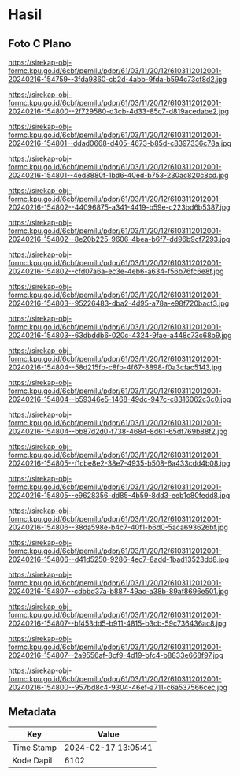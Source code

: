 # Hasil

## Foto C Plano

https://sirekap-obj-formc.kpu.go.id/6cbf/pemilu/pdpr/61/03/11/20/12/6103112012001-20240216-154759--3fda9860-cb2d-4abb-9fda-b594c73cf8d2.jpg

https://sirekap-obj-formc.kpu.go.id/6cbf/pemilu/pdpr/61/03/11/20/12/6103112012001-20240216-154800--2f729580-d3cb-4d33-85c7-d819acedabe2.jpg

https://sirekap-obj-formc.kpu.go.id/6cbf/pemilu/pdpr/61/03/11/20/12/6103112012001-20240216-154801--ddad0668-d405-4673-b85d-c8397336c78a.jpg

https://sirekap-obj-formc.kpu.go.id/6cbf/pemilu/pdpr/61/03/11/20/12/6103112012001-20240216-154801--4ed8880f-1bd6-40ed-b753-230ac820c8cd.jpg

https://sirekap-obj-formc.kpu.go.id/6cbf/pemilu/pdpr/61/03/11/20/12/6103112012001-20240216-154802--44096875-a341-4419-b59e-c223bd6b5387.jpg

https://sirekap-obj-formc.kpu.go.id/6cbf/pemilu/pdpr/61/03/11/20/12/6103112012001-20240216-154802--8e20b225-9606-4bea-b6f7-dd96b9cf7293.jpg

https://sirekap-obj-formc.kpu.go.id/6cbf/pemilu/pdpr/61/03/11/20/12/6103112012001-20240216-154802--cfd07a6a-ec3e-4eb6-a634-f56b76fc6e8f.jpg

https://sirekap-obj-formc.kpu.go.id/6cbf/pemilu/pdpr/61/03/11/20/12/6103112012001-20240216-154803--95226483-dba2-4d95-a78a-e98f720bacf3.jpg

https://sirekap-obj-formc.kpu.go.id/6cbf/pemilu/pdpr/61/03/11/20/12/6103112012001-20240216-154803--63dbddb6-020c-4324-9fae-a448c73c68b9.jpg

https://sirekap-obj-formc.kpu.go.id/6cbf/pemilu/pdpr/61/03/11/20/12/6103112012001-20240216-154804--58d215fb-c8fb-4f67-8898-f0a3cfac5143.jpg

https://sirekap-obj-formc.kpu.go.id/6cbf/pemilu/pdpr/61/03/11/20/12/6103112012001-20240216-154804--b59346e5-1468-49dc-947c-c8316062c3c0.jpg

https://sirekap-obj-formc.kpu.go.id/6cbf/pemilu/pdpr/61/03/11/20/12/6103112012001-20240216-154804--bb87d2d0-f738-4684-8d61-65df769b88f2.jpg

https://sirekap-obj-formc.kpu.go.id/6cbf/pemilu/pdpr/61/03/11/20/12/6103112012001-20240216-154805--f1cbe8e2-38e7-4935-b508-6a433cdd4b08.jpg

https://sirekap-obj-formc.kpu.go.id/6cbf/pemilu/pdpr/61/03/11/20/12/6103112012001-20240216-154805--e9628356-dd85-4b59-8dd3-eeb1c80fedd8.jpg

https://sirekap-obj-formc.kpu.go.id/6cbf/pemilu/pdpr/61/03/11/20/12/6103112012001-20240216-154806--38da598e-b4c7-40f1-b6d0-5aca693626bf.jpg

https://sirekap-obj-formc.kpu.go.id/6cbf/pemilu/pdpr/61/03/11/20/12/6103112012001-20240216-154806--d41d5250-9286-4ec7-8add-1bad13523dd8.jpg

https://sirekap-obj-formc.kpu.go.id/6cbf/pemilu/pdpr/61/03/11/20/12/6103112012001-20240216-154807--cdbbd37a-b887-49ac-a38b-89af8696e501.jpg

https://sirekap-obj-formc.kpu.go.id/6cbf/pemilu/pdpr/61/03/11/20/12/6103112012001-20240216-154807--bf453dd5-b911-4815-b3cb-59c736436ac8.jpg

https://sirekap-obj-formc.kpu.go.id/6cbf/pemilu/pdpr/61/03/11/20/12/6103112012001-20240216-154807--2a9556af-8cf9-4d19-bfc4-b8833e668f97.jpg

https://sirekap-obj-formc.kpu.go.id/6cbf/pemilu/pdpr/61/03/11/20/12/6103112012001-20240216-154800--957bd8c4-9304-46ef-a711-c6a537566cec.jpg


## Metadata

| Key        | Value               |
| ---------- | ------------------- |
| Time Stamp | 2024-02-17 13:05:41 |
| Kode Dapil | 6102                |



